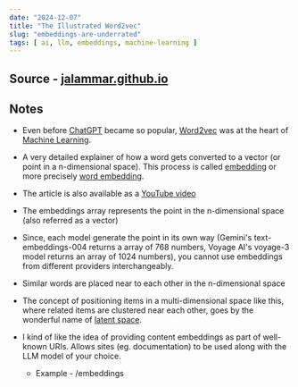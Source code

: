 ```yaml
---
date: "2024-12-07"
title: "The Illustrated Word2vec"
slug: "embeddings-are-underrated"
tags: [ ai, llm, embeddings, machine-learning ]
---
```




## Source - [jalammar.github.io][1]

## Notes
* Even before [ChatGPT][2] became so popular, [Word2vec][3] was at the heart of [Machine Learning][4].
* A very detailed explainer of how a word gets converted to a vector (or point in a n-dimensional space). This process is called [embedding][5] or more precisely [word embedding][5].
* The article is also available as a [YouTube video][6]
* The embeddings array represents the point in the n-dimensional space (also referred as a vector)
* Since, each model generate the point in its own way (Gemini's text-embeddings-004 returns a array of 768 numbers, Voyage AI's voyage-3 model returns an array of 1024 numbers), you cannot use embeddings from different providers interchangeably.
* Similar words are placed near to each other in the n-dimensional space
* The concept of positioning items in a multi-dimensional space like this, where related items are clustered near each other, goes by the wonderful name of [latent space][2].
* I kind of like the idea of providing content embeddings as part of well-known URIs. Allows sites (eg. documentation) to be used along with the LLM model of your choice.
  * Example - /embeddings



   [1]: https://jalammar.github.io/illustrated-word2vec/
   [2]: https://en.wikipedia.org/wiki/ChatGPT
   [3]: https://en.wikipedia.org/wiki/Word2vec
   [4]: https://en.wikipedia.org/wiki/Machine_learning
   [5]: https://en.wikipedia.org/wiki/Word_embedding
   [6]: https://youtu.be/ISPId9Lhc1g
